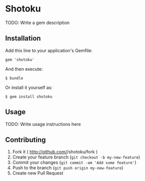 # Shotoku

TODO: Write a gem description

## Installation

Add this line to your application's Gemfile:

    gem 'shotoku'

And then execute:

    $ bundle

Or install it yourself as:

    $ gem install shotoku

## Usage

TODO: Write usage instructions here

## Contributing

1. Fork it ( http://github.com/<my-github-username>/shotoku/fork )
2. Create your feature branch (`git checkout -b my-new-feature`)
3. Commit your changes (`git commit -am 'Add some feature'`)
4. Push to the branch (`git push origin my-new-feature`)
5. Create new Pull Request
